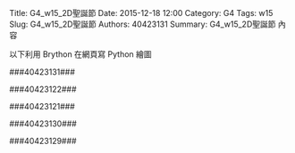 Title: G4_w15_2D聖誕節
Date: 2015-12-18 12:00
Category: G4
Tags: w15
Slug: G4_w15_2D聖誕節
Authors: 40423131
Summary: G4_w15_2D聖誕節 內容

以下利用 Brython 在網頁寫 Python 繪圖

###40423131###
                                
                                    
<!-- 導入 brython.js -->

<script type="text/javascript" src="js/Brython3.2.3-20151122-082712/brython.js"></script>

<!-- 啟動 brython() -->

<script>
window.onload=function(){
brython(1);
}
</script>

<!-- 以下利用 Brython 程式執行繪圖 -->

<canvas id="plotarea" width="400" height="400"></canvas>

<script type="text/python3">
# 導入 doc
from browser import document as doc
from browser import console
import math

# 準備繪圖畫布
canvas = doc["plotarea"]
ctx = canvas.getContext("2d")

# 開始畫直線
ctx.beginPath()
ctx.lineWidth = 5
ctx.moveTo(175, 65)
ctx.lineTo(120, 120)
ctx.strokeStyle = "#008B00"
ctx.stroke()

ctx.beginPath()
ctx.lineWidth = 5
ctx.moveTo(225, 65)
ctx.lineTo(280, 120)
ctx.strokeStyle = "#008B00"
ctx.stroke()

ctx.beginPath()
ctx.lineWidth = 5
ctx.moveTo(280, 120)
ctx.lineTo(240,120)
ctx.strokeStyle ="#008B00"
ctx.stroke()

ctx.beginPath()
ctx.lineWidth = 5
ctx.moveTo(120,120)
ctx.lineTo(160,120)
ctx.strokeStyle = "#008B00"
ctx.stroke()

ctx.beginPath()
ctx.lineWidth = 5
ctx.moveTo(160,120)
ctx.lineTo(80,200 )
ctx.strokeStyle = "#008B00"
ctx.stroke()

ctx.beginPath()
ctx.lineWidth = 5
ctx.moveTo(80,200)
ctx.lineTo(120, 200)
ctx.strokeStyle = "#008B00"
ctx.stroke()

ctx.beginPath()
ctx.lineWidth = 5
ctx.moveTo(120, 200)
ctx.lineTo(40,280)
ctx.strokeStyle = "#008B00"
ctx.stroke()

ctx.beginPath()
ctx.lineWidth = 5
ctx.moveTo(40,280)
ctx.lineTo(360,280)
ctx.strokeStyle = "#008B00"
ctx.stroke()

ctx.beginPath()
ctx.lineWidth = 5
ctx.moveTo(240,120)
ctx.lineTo(320,200)
ctx.strokeStyle = "#008B00"
ctx.stroke()

ctx.beginPath()
ctx.lineWidth = 5
ctx.moveTo(320,200)
ctx.lineTo(280,200)
ctx.strokeStyle = "#008B00"
ctx.stroke()

ctx.beginPath()
ctx.lineWidth = 5
ctx.moveTo(280,200)
ctx.lineTo(360,280)
ctx.strokeStyle = "#008B00"
ctx.stroke()

ctx.beginPath()
ctx.lineWidth = 5
ctx.moveTo(160,280)
ctx.lineTo(160,360 )
ctx.strokeStyle = "#8B4726"
ctx.stroke()

ctx.beginPath()
ctx.lineWidth = 5
ctx.moveTo(240,280)
ctx.lineTo(240, 360)
ctx.strokeStyle = "#8B4726"
ctx.stroke()

ctx.beginPath()
ctx.lineWidth = 5
ctx.moveTo(160, 360)
ctx.lineTo(240,360 )
ctx.strokeStyle = "#8B4726"
ctx.stroke()

ctx.beginPath()
ctx.lineWidth = 5
ctx.moveTo(200,0)
ctx.lineTo(170,80)
ctx.strokeStyle = "#EE9A00"
ctx.stroke()

ctx.beginPath()
ctx.lineWidth = 5
ctx.moveTo(170, 80)
ctx.lineTo(240,24 )
ctx.strokeStyle = "#EE9A00"
ctx.stroke()

ctx.beginPath()
ctx.lineWidth = 5
ctx.moveTo(240,24)
ctx.lineTo(160,24 )
ctx.strokeStyle = "#EE9A00"
ctx.stroke()

ctx.beginPath()
ctx.lineWidth = 5
ctx.moveTo(160,24)
ctx.lineTo(230,80 )
ctx.strokeStyle = "#EE9A00"
ctx.stroke()

ctx.beginPath()
ctx.lineWidth = 5
ctx.moveTo(230,80)
ctx.lineTo(200,0 )
ctx.strokeStyle = "#EE9A00"
ctx.stroke()

ctx.beginPath()
ctx.lineWidth = 5
ctx.moveTo(102,308)
ctx.lineTo(102,360 )
ctx.strokeStyle = "#7D26CD"
ctx.stroke()

ctx.beginPath()
ctx.lineWidth = 5
ctx.moveTo(102,360)
ctx.lineTo(154,360 )
ctx.strokeStyle = "#7D26CD"
ctx.stroke()

ctx.beginPath()
ctx.lineWidth = 5
ctx.moveTo(154,360)
ctx.lineTo(154,308 )
ctx.strokeStyle = "#7D26CD"
ctx.stroke()

ctx.beginPath()
ctx.lineWidth = 5
ctx.moveTo(154,308)
ctx.lineTo(102,308 )
ctx.strokeStyle = "#7D26CD"
ctx.stroke()

ctx.beginPath()
ctx.lineWidth = 5
ctx.moveTo(128,308)
ctx.lineTo(128,360 )
ctx.strokeStyle = "#7D26CD"
ctx.stroke()

ctx.beginPath()
ctx.lineWidth = 5
ctx.moveTo(102,335)
ctx.lineTo(154,335 )
ctx.strokeStyle = "#7D26CD"
ctx.stroke()

</script>



<script>
window.onload=function(){
brython(1);
}
</script>
                
                    
                    
                    
                    
###40423122###
                
                
<!-- 導入 brython.js -->

<script type="text/javascript" src="js/Brython3.2.3-20151122-082712/40423132.js"></script>

<!-- 啟動 brython() -->

<script>
window.onload=function(){
brython(1);
}
</script>

<!-- 以下利用 Brython 程式執行繪圖 -->

<canvas id="plotarea2" width="400" height="410"></canvas>

<script type="text/python3">
# 導入 doc
from browser import document as doc
from browser import console
import math

# 準備繪圖畫布
canvas = doc["plotarea2"]
ctx = canvas.getContext("2d")

# 開始畫直線
ctx.beginPath()
ctx.lineWidth = 5
ctx.moveTo(175, 65)
ctx.lineTo(120, 120)
ctx.strokeStyle = "#0000ff"
ctx.stroke()

ctx.beginPath()
ctx.lineWidth = 5
ctx.moveTo(225, 65)
ctx.lineTo(280, 120)
ctx.strokeStyle = "#0000ff"
ctx.stroke()

ctx.beginPath()
ctx.lineWidth = 5
ctx.moveTo(280, 120)
ctx.lineTo(240,120)
ctx.strokeStyle ="#0000ff"
ctx.stroke()

ctx.beginPath()
ctx.lineWidth = 5
ctx.moveTo(120,120)
ctx.lineTo(160,120)
ctx.strokeStyle = "#0000ff"
ctx.stroke()

ctx.beginPath()
ctx.lineWidth = 5
ctx.moveTo(160,120)
ctx.lineTo(80,200 )
ctx.strokeStyle = "#0000ff"
ctx.stroke()

ctx.beginPath()
ctx.lineWidth = 5
ctx.moveTo(80,200)
ctx.lineTo(120, 200)
ctx.strokeStyle = "#0000ff"
ctx.stroke()

ctx.beginPath()
ctx.lineWidth = 5
ctx.moveTo(120, 200)
ctx.lineTo(40,280)
ctx.strokeStyle = "#0000ff"
ctx.stroke()

ctx.beginPath()
ctx.lineWidth = 5
ctx.moveTo(40,280)
ctx.lineTo(360,280)
ctx.strokeStyle = "#0000ff"
ctx.stroke()

ctx.beginPath()
ctx.lineWidth = 5
ctx.moveTo(240,120)
ctx.lineTo(320,200)
ctx.strokeStyle = "#0000ff"
ctx.stroke()

ctx.beginPath()
ctx.lineWidth = 5
ctx.moveTo(320,200)
ctx.lineTo(280,200)
ctx.strokeStyle = "#0000ff"
ctx.stroke()

ctx.beginPath()
ctx.lineWidth = 5
ctx.moveTo(280,200)
ctx.lineTo(360,280)
ctx.strokeStyle = "#0000ff"
ctx.stroke()

ctx.beginPath()
ctx.lineWidth = 5
ctx.moveTo(160,280)
ctx.lineTo(160,360 )
ctx.strokeStyle = "#8B4726"
ctx.stroke()

ctx.beginPath()
ctx.lineWidth = 5
ctx.moveTo(240,280)
ctx.lineTo(240, 360)
ctx.strokeStyle = "#8B4726"
ctx.stroke()

ctx.beginPath()
ctx.lineWidth = 5
ctx.moveTo(160, 360)
ctx.lineTo(240,360 )
ctx.strokeStyle = "#8B4726"
ctx.stroke()

ctx.beginPath()
ctx.lineWidth = 5
ctx.moveTo(200,0)
ctx.lineTo(170,80)
ctx.strokeStyle = "#EE9A00"
ctx.stroke()

ctx.beginPath()
ctx.lineWidth = 5
ctx.moveTo(170, 80)
ctx.lineTo(240,24 )
ctx.strokeStyle = "#EE9A00"
ctx.stroke()

ctx.beginPath()
ctx.lineWidth = 5
ctx.moveTo(240,24)
ctx.lineTo(160,24 )
ctx.strokeStyle = "#EE9A00"
ctx.stroke()

ctx.beginPath()
ctx.lineWidth = 5
ctx.moveTo(160,24)
ctx.lineTo(230,80 )
ctx.strokeStyle = "#EE9A00"
ctx.stroke()

ctx.beginPath()
ctx.lineWidth = 5
ctx.moveTo(230,80)
ctx.lineTo(200,0 )
ctx.strokeStyle = "#EE9A00"
ctx.stroke()
</script>

<script>
window.onload=function(){
brython(1);
}
</script>





###40423121###

<!-- 導入 brython.js -->

<script type="text/javascript" src="js/Brython3.2.3-20151122-082712/brython.js"></script>

<!-- 啟動 brython() -->

<script>
window.onload=function(){
brython(1);
}
</script>

<!-- 以下利用 Brython 程式執行繪圖 -->

<canvas id="plotarea3" width="400" height="400"></canvas>

<script type="text/python3">
# 導入 doc
from browser import document as doc
from browser import console
import math

# 準備繪圖畫布
canvas = doc["plotarea3"]
ctx = canvas.getContext("2d")

# 開始畫直線
ctx.beginPath()
ctx.lineWidth = 5
ctx.moveTo(120, 120)
ctx.lineTo(200, 160)
ctx.strokeStyle = "#FF0000"
ctx.stroke()

ctx.beginPath()
ctx.lineWidth = 5
ctx.moveTo(120, 120)
ctx.lineTo(160, 80)
ctx.strokeStyle = "#FF0000"
ctx.stroke()

ctx.beginPath()
ctx.lineWidth = 5
ctx.moveTo(160, 80)
ctx.lineTo(200,160)
ctx.strokeStyle ="#FF0000"
ctx.stroke()

ctx.beginPath()
ctx.lineWidth = 5
ctx.moveTo(240,80)
ctx.lineTo(200,160)
ctx.strokeStyle = "#FF0000"
ctx.stroke()

ctx.beginPath()
ctx.lineWidth = 5
ctx.moveTo(280,120)
ctx.lineTo(240,80 )
ctx.strokeStyle = "#FF0000"
ctx.stroke()

ctx.beginPath()
ctx.lineWidth = 5
ctx.moveTo(280,120)
ctx.lineTo(200, 160)
ctx.strokeStyle = "#FF0000"
ctx.stroke()


ctx.beginPath()
ctx.lineWidth = 5
ctx.moveTo(120, 160)
ctx.lineTo(280,160)
ctx.strokeStyle = "#008B00"
ctx.stroke()

ctx.beginPath()
ctx.lineWidth = 5
ctx.moveTo(280,160)
ctx.lineTo(280,320)
ctx.strokeStyle = "#008B00"
ctx.stroke()

ctx.beginPath()
ctx.lineWidth = 5
ctx.moveTo(280,320)
ctx.lineTo(120,320)
ctx.strokeStyle = "#008B00"
ctx.stroke()

ctx.beginPath()
ctx.lineWidth = 5
ctx.moveTo(120,320)
ctx.lineTo(120,160)
ctx.strokeStyle = "#008B00"
ctx.stroke()

ctx.beginPath()
ctx.lineWidth = 5
ctx.moveTo(120,240)
ctx.lineTo(280,240)
ctx.strokeStyle = "#FF0000"
ctx.stroke()

ctx.beginPath()
ctx.lineWidth = 5
ctx.moveTo(200,160)
ctx.lineTo(200,320 )
ctx.strokeStyle = "#FF0000"
ctx.stroke()
</script>



<script>
window.onload=function(){
brython(1);
}
</script>




###40423130###



<!-- 導入 brython.js -->

<script type="text/javascript" src="js/Brython3.2.3-20151122-082712/brython.js"></script>

<!-- 啟動 brython() -->

<script>
window.onload=function(){
brython(1);
}
</script>

<!-- 以下利用 Brython 程式執行繪圖 -->

<canvas id="plotarea4" width="400" height="400"></canvas>

<script type="text/python3">
# 導入 doc
from browser import document as doc
from browser import console
import math

# 準備繪圖畫布
canvas = doc["plotarea4"]
ctx = canvas.getContext("2d")

# 開始畫直線
ctx.beginPath()
ctx.lineWidth = 5
ctx.moveTo(120, 120)
ctx.lineTo(200, 160)
ctx.strokeStyle = "#008B00"
ctx.stroke()

ctx.beginPath()
ctx.lineWidth = 5
ctx.moveTo(120, 120)
ctx.lineTo(160, 80)
ctx.strokeStyle = "#008B00"
ctx.stroke()

ctx.beginPath()
ctx.lineWidth = 5
ctx.moveTo(160, 80)
ctx.lineTo(200,160)
ctx.strokeStyle ="#008B00"
ctx.stroke()

ctx.beginPath()
ctx.lineWidth = 5
ctx.moveTo(240,80)
ctx.lineTo(200,160)
ctx.strokeStyle = "#008B00"
ctx.stroke()

ctx.beginPath()
ctx.lineWidth = 5
ctx.moveTo(280,120)
ctx.lineTo(240,80 )
ctx.strokeStyle = "#008B00"
ctx.stroke()

ctx.beginPath()
ctx.lineWidth = 5
ctx.moveTo(280,120)
ctx.lineTo(200, 160)
ctx.strokeStyle = "#008B00"
ctx.stroke()


ctx.beginPath()
ctx.lineWidth = 5
ctx.moveTo(120, 160)
ctx.lineTo(280,160)
ctx.strokeStyle = "#FF0000"
ctx.stroke()

ctx.beginPath()
ctx.lineWidth = 5
ctx.moveTo(280,160)
ctx.lineTo(280,320)
ctx.strokeStyle = "#FF0000"
ctx.stroke()

ctx.beginPath()
ctx.lineWidth = 5
ctx.moveTo(280,320)
ctx.lineTo(120,320)
ctx.strokeStyle = "#FF0000"
ctx.stroke()

ctx.beginPath()
ctx.lineWidth = 5
ctx.moveTo(120,320)
ctx.lineTo(120,160)
ctx.strokeStyle = "#FF0000"
ctx.stroke()

ctx.beginPath()
ctx.lineWidth = 5
ctx.moveTo(120,240)
ctx.lineTo(280,240)
ctx.strokeStyle = "#008B00"
ctx.stroke()

ctx.beginPath()
ctx.lineWidth = 5
ctx.moveTo(200,160)
ctx.lineTo(200,320 )
ctx.strokeStyle = "#008B00"
ctx.stroke()

</script>


<script>
window.onload=function(){
brython(1);
}
</script>


###40423129###

<!-- 導入 brython.js -->

<script type="text/javascript" src="js/Brython3.2.3-20151122-082712/brython.js"></script>

<!-- 啟動 brython() -->

<script>
window.onload=function(){
brython(1);
}
</script>

<!-- 以下利用 Brython 程式執行繪圖 -->

<canvas id="plotarea5" width="400" height="410"></canvas>

<script type="text/python3">

# 導入 doc
from browser import document as doc
from browser import console
import math

# 準備繪圖畫布
canvas = doc["plotarea5"]
ctx = canvas.getContext("2d")

# 開始畫直線
ctx.beginPath()
ctx.lineWidth = 5
ctx.moveTo(200, 80)
ctx.lineTo(120, 120)
ctx.strokeStyle = "#FF0000"
ctx.stroke()

ctx.beginPath()
ctx.lineWidth = 5
ctx.moveTo(200, 80)
ctx.lineTo(280, 120)
ctx.strokeStyle = "#FF0000"
ctx.stroke()

ctx.beginPath()
ctx.lineWidth = 5
ctx.moveTo(280, 120)
ctx.lineTo(240,120)
ctx.strokeStyle ="#FF0000"
ctx.stroke()

ctx.beginPath()
ctx.lineWidth = 5
ctx.moveTo(120,120)
ctx.lineTo(160,120)
ctx.strokeStyle = "#FF0000"
ctx.stroke()

ctx.beginPath()
ctx.lineWidth = 5
ctx.moveTo(160,120)
ctx.lineTo(80,200 )
ctx.strokeStyle = "#FF0000"
ctx.stroke()

ctx.beginPath()
ctx.lineWidth = 5
ctx.moveTo(80,200)
ctx.lineTo(120, 200)
ctx.strokeStyle = "#FF0000"
ctx.stroke()

ctx.beginPath()
ctx.lineWidth = 5
ctx.moveTo(120, 200)
ctx.lineTo(40,280)
ctx.strokeStyle = "#FF0000"
ctx.stroke()

ctx.beginPath()
ctx.lineWidth = 5
ctx.moveTo(40,280)
ctx.lineTo(360,280)
ctx.strokeStyle = "#FF0000"
ctx.stroke()

ctx.beginPath()
ctx.lineWidth = 5
ctx.moveTo(240,120)
ctx.lineTo(320,200)
ctx.strokeStyle = "#FF0000"
ctx.stroke()

ctx.beginPath()
ctx.lineWidth = 5
ctx.moveTo(320,200)
ctx.lineTo(280,200)
ctx.strokeStyle = "#FF0000"
ctx.stroke()

ctx.beginPath()
ctx.lineWidth = 5
ctx.moveTo(280,200)
ctx.lineTo(360,280)
ctx.strokeStyle = "#FF0000"
ctx.stroke()

ctx.beginPath()
ctx.lineWidth = 5
ctx.moveTo(160,280)
ctx.lineTo(160,360 )
ctx.strokeStyle = "#8B4726"
ctx.stroke()

ctx.beginPath()
ctx.lineWidth = 5
ctx.moveTo(240,280)
ctx.lineTo(240, 360)
ctx.strokeStyle = "#8B4726"
ctx.stroke()

ctx.beginPath()
ctx.lineWidth = 5
ctx.moveTo(160, 360)
ctx.lineTo(240,360 )
ctx.strokeStyle = "#8B4726"
ctx.stroke()

x = 100
y = 100

</script>

